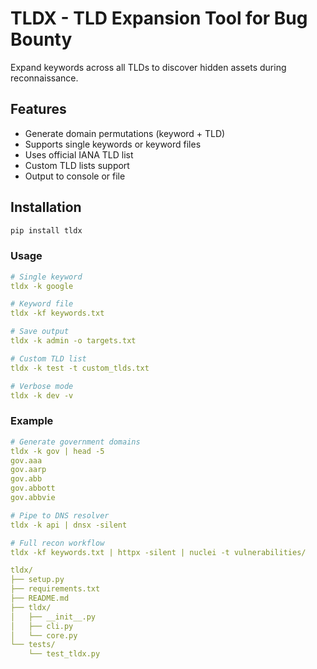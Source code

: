 # TLDX - TLD Expansion Tool for Bug Bounty

Expand keywords across all TLDs to discover hidden assets during reconnaissance.

## Features
- Generate domain permutations (keyword + TLD)
- Supports single keywords or keyword files
- Uses official IANA TLD list
- Custom TLD lists support
- Output to console or file

## Installation
```bash
pip install tldx
```
### Usage
```yaml
# Single keyword
tldx -k google

# Keyword file
tldx -kf keywords.txt

# Save output
tldx -k admin -o targets.txt

# Custom TLD list
tldx -k test -t custom_tlds.txt

# Verbose mode
tldx -k dev -v
```
### Example

```yaml
# Generate government domains
tldx -k gov | head -5
gov.aaa
gov.aarp
gov.abb
gov.abbott
gov.abbvie

# Pipe to DNS resolver
tldx -k api | dnsx -silent

# Full recon workflow
tldx -kf keywords.txt | httpx -silent | nuclei -t vulnerabilities/
```

```yaml
tldx/
├── setup.py
├── requirements.txt
├── README.md
├── tldx/
│   ├── __init__.py
│   ├── cli.py
│   └── core.py
└── tests/
    └── test_tldx.py
```